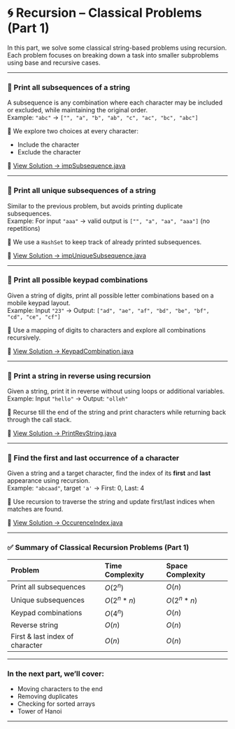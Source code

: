 # 🌀 Recursion – Classical Problems (Part 1)

In this part, we solve some classical string-based problems using recursion. Each problem focuses on breaking down a task into smaller subproblems using base and recursive cases.

---

### 🔹 Print all subsequences of a string

A subsequence is any combination where each character may be included or excluded, while maintaining the original order.  
Example: `"abc"` → `["", "a", "b", "ab", "c", "ac", "bc", "abc"]`

📌 We explore two choices at every character:
- Include the character
- Exclude the character

🔗 [View Solution → impSubsequence.java](https://github.com/verma-suraj/Java-DSA-100Days-Challenge/blob/6c93017ba64d3d5dec7fcd110bb9df0f7f1352d2/Day_15/Practice_Problems/impSubsequence.java)

---

### 🔹 Print all **unique** subsequences of a string

Similar to the previous problem, but avoids printing duplicate subsequences.  
Example: For input `"aaa"` → valid output is `["", "a", "aa", "aaa"]` (no repetitions)

📌 We use a `HashSet` to keep track of already printed subsequences.

🔗 [View Solution → impUniqueSubsequence.java](https://github.com/verma-suraj/Java-DSA-100Days-Challenge/blob/6c93017ba64d3d5dec7fcd110bb9df0f7f1352d2/Day_15/Practice_Problems/impUniqueSubsequence.java)

---

### 🔹 Print all possible keypad combinations

Given a string of digits, print all possible letter combinations based on a mobile keypad layout.  
Example: Input `"23"` → Output: `["ad", "ae", "af", "bd", "be", "bf", "cd", "ce", "cf"]`

📌 Use a mapping of digits to characters and explore all combinations recursively.

🔗 [View Solution → KeypadCombination.java](https://github.com/verma-suraj/Java-DSA-100Days-Challenge/blob/6c93017ba64d3d5dec7fcd110bb9df0f7f1352d2/Day_15/Practice_Problems/KeypadCombination.java)

---

### 🔹 Print a string in reverse using recursion

Given a string, print it in reverse without using loops or additional variables.  
Example: Input `"hello"` → Output: `"olleh"`

📌 Recurse till the end of the string and print characters while returning back through the call stack.

🔗 [View Solution → PrintRevString.java](https://github.com/verma-suraj/Java-DSA-100Days-Challenge/blob/6c93017ba64d3d5dec7fcd110bb9df0f7f1352d2/Day_15/Practice_Problems/PrintRevString.java)

---

### 🔹 Find the first and last occurrence of a character

Given a string and a target character, find the index of its **first** and **last** appearance using recursion.  
Example: `"abcaad"`, target `'a'` → First: 0, Last: 4

📌 Use recursion to traverse the string and update first/last indices when matches are found.

🔗 [View Solution → OccurenceIndex.java](https://github.com/verma-suraj/Java-DSA-100Days-Challenge/blob/6c93017ba64d3d5dec7fcd110bb9df0f7f1352d2/Day_15/Practice_Problems/OccurenceIndex.java)

---

### ✅ Summary of Classical Recursion Problems (Part 1)

| Problem                             | Time Complexity | Space Complexity |
| :---------------------------------- |:-------------- | :--------------- |
| Print all subsequences              | $O(2^n)$        | $O(n)$           |
| Unique subsequences                 | $O(2^n * n)$    | $O(2^n * n)$     |
| Keypad combinations                 | $O(4^n)$        | $O(n)$           |
| Reverse string                      | $O(n)$          | $O(n)$           |
| First & last index of character     | $O(n)$          | $O(n)$           |

---

### In the next part, we’ll cover:
- Moving characters to the end  
- Removing duplicates  
- Checking for sorted arrays  
- Tower of Hanoi

---

